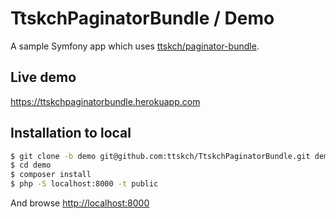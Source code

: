 # TtskchPaginatorBundle / Demo

A sample Symfony app which uses [ttskch/paginator-bundle](https://github.com/ttskch/TtskchPaginatorBundle).

## Live demo

<https://ttskchpaginatorbundle.herokuapp.com>

## Installation to local

```bash
$ git clone -b demo git@github.com:ttskch/TtskchPaginatorBundle.git demo
$ cd demo
$ composer install
$ php -S localhost:8000 -t public
```

And browse <http://localhost:8000>

